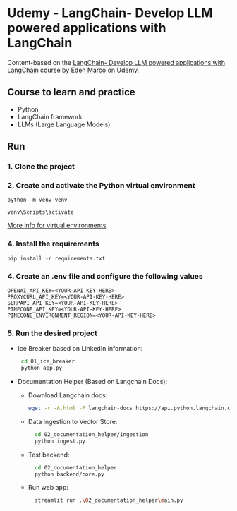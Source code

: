 # Udemy - LangChain- Develop LLM powered applications with LangChain

Content-based on the [LangChain- Develop LLM powered applications with LangChain](https://www.udemy.com/course/langchain/) course by [Eden Marco](https://www.udemy.com/course/langchain/#instructor-1) on Udemy.

## Course to learn and practice
- Python
- LangChain framework
- LLMs (Large Language Models)

## Run

### 1. Clone the project

### 2. Create and activate the Python virtual environment

```
python -m venv venv

venv\Scripts\activate
```

[More info for virtual environments](https://docs.python.org/3/library/venv.html#creating-virtual-environments)

### 4. Install the requirements

```
pip install -r requirements.txt
```

### 4. Create an .env file and configure the following values

```
OPENAI_API_KEY=<YOUR-API-KEY-HERE>
PROXYCURL_API_KEY=<YOUR-API-KEY-HERE>
SERPAPI_API_KEY=<YOUR-API-KEY-HERE>
PINECONE_API_KEY=<YOUR-API-KEY-HERE>
PINECONE_ENVIRONMENT_REGION=<YOUR-API-KEY-HERE>
```

### 5. Run the desired project
 * Ice Breaker based on LinkedIn information:
   ```bash
    cd 01_ice_breaker
    python app.py
   ```

 * Documentation Helper (Based on Langchain Docs):
    * Download Langchain docs:
      ```bash
      wget -r -A.html -P langchain-docs https://api.python.langchain.com/en/latest/api_reference.html
      ```
    
    * Data ingestion to Vector Store:
      ```bash
        cd 02_documentation_helper/ingestion
        python ingest.py
      ```

    * Test backend:
      ```bash
        cd 02_documentation_helper
        python backend/core.py
      ```

    * Run web app:
      ```bash
        streamlit run .\02_documentation_helper\main.py 
      ```
